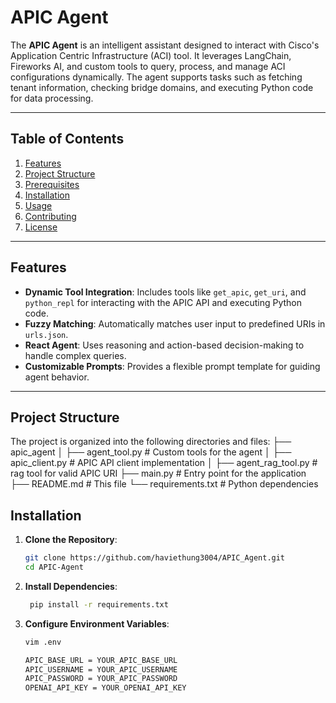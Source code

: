 # **APIC Agent**

The **APIC Agent** is an intelligent assistant designed to interact with Cisco's Application Centric Infrastructure (ACI) tool. It leverages LangChain, Fireworks AI, and custom tools to query, process, and manage ACI configurations dynamically. The agent supports tasks such as fetching tenant information, checking bridge domains, and executing Python code for data processing.

---

## **Table of Contents**
1. [Features](#features)
2. [Project Structure](#project-structure)
3. [Prerequisites](#prerequisites)
4. [Installation](#installation)
5. [Usage](#usage)
6. [Contributing](#contributing)
7. [License](#license)

---

## **Features**
- **Dynamic Tool Integration**: Includes tools like `get_apic`, `get_uri`, and `python_repl` for interacting with the APIC API and executing Python code.
- **Fuzzy Matching**: Automatically matches user input to predefined URIs in `urls.json`.
- **React Agent**: Uses reasoning and action-based decision-making to handle complex queries.
- **Customizable Prompts**: Provides a flexible prompt template for guiding agent behavior.

---

## **Project Structure**
The project is organized into the following directories and files:
├── apic_agent
│ ├── agent_tool.py # Custom tools for the agent
│ ├── apic_client.py # APIC API client implementation
│ ├── agent_rag_tool.py # rag tool for valid APIC URI
├── main.py # Entry point for the application
├── README.md # This file
└── requirements.txt # Python dependencies

## **Installation**
1. **Clone the Repository**:
   ```bash
   git clone https://github.com/haviethung3004/APIC_Agent.git
   cd APIC-Agent

2. **Install Dependencies**:
   ```bash
    pip install -r requirements.txt

3. **Configure Environment Variables**:
   ```bash
   vim .env

   APIC_BASE_URL = YOUR_APIC_BASE_URL
   APIC_USERNAME = YOUR_APIC_USERNAME
   APIC_PASSWORD = YOUR_APIC_PASSWORD
   OPENAI_API_KEY = YOUR_OPENAI_API_KEY

